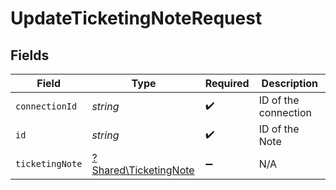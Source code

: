 # UpdateTicketingNoteRequest


## Fields

| Field                                                         | Type                                                          | Required                                                      | Description                                                   |
| ------------------------------------------------------------- | ------------------------------------------------------------- | ------------------------------------------------------------- | ------------------------------------------------------------- |
| `connectionId`                                                | *string*                                                      | :heavy_check_mark:                                            | ID of the connection                                          |
| `id`                                                          | *string*                                                      | :heavy_check_mark:                                            | ID of the Note                                                |
| `ticketingNote`                                               | [?Shared\TicketingNote](../../Models/Shared/TicketingNote.md) | :heavy_minus_sign:                                            | N/A                                                           |